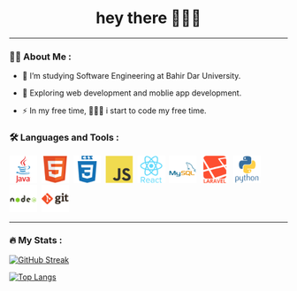 <div align="center">
  <!-- <img src="https://media.giphy.com/media/dWesBcTLavkZuG35MI/giphy.gif" width="600" height="300"/> -->
</div>
<div id="badges" align="center">
  
 
  <h1>
  hey there 👋👋👋
  <!-- <img src="https://media.giphy.com/media/hvRJCLFzcasrR4ia7z/giphy.gif" width="30px"/> -->
</h1>
</div>

---

### :man_technologist: About Me :

- :telescope: I’m studying Software Engineering at Bahir Dar University.

- :seedling: Exploring web development and moblie app development.

- :zap: In my free time, 🤔🤔🤔 i start to code my free time.


### :hammer_and_wrench: Languages and Tools :

<div>
      <img src="https://github.com/devicons/devicon/blob/master/icons/java/java-original-wordmark.svg" title="Java" alt="Java" width="50" height="50"/>&nbsp;
    <img src="https://github.com/devicons/devicon/blob/master/icons/html5/html5-original.svg" title="HTML5" alt="HTML" width="50" height="50"/>&nbsp;
  <img src="https://github.com/devicons/devicon/blob/master/icons/css3/css3-plain-wordmark.svg"  title="CSS3" alt="CSS" width="50" height="50"/>&nbsp;
  <img src="https://github.com/devicons/devicon/blob/master/icons/javascript/javascript-original.svg" title="JavaScript" alt="JavaScript" width="50"
       height="50"/>&nbsp;
    <img src="https://github.com/devicons/devicon/blob/master/icons/react/react-original-wordmark.svg" title="React" alt="React" width="50" height="50"/>&nbsp;
  <img src="https://github.com/devicons/devicon/blob/master/icons/mysql/mysql-original-wordmark.svg" title="MySQL"  alt="MySQL" width="50" height="50"/>&nbsp;
   <img src="https://github.com/devicons/devicon/blob/master/icons/laravel/laravel-plain-wordmark.svg" title="laravel"  alt="laravel" width="50" height="50"/>&nbsp;
   <img src="https://github.com/devicons/devicon/blob/master/icons/python/python-original-wordmark.svg" title="python"  alt="python" width="50" height="50"/>&nbsp;
  <img src="https://github.com/devicons/devicon/blob/master/icons/nodejs/nodejs-original-wordmark.svg" title="NodeJS" alt="NodeJS" width="50" height="50"/>&nbsp;
  <img src="https://github.com/devicons/devicon/blob/master/icons/git/git-original-wordmark.svg" title="Git" **alt="Git" width="50" height="50"/>
</div>

---

### :fire: My Stats :

[![GitHub Streak](http://github-readme-streak-stats.herokuapp.com?user=eziraa&theme=vision-friendly-dark&border_radius=9.7)](https://git.io/streak-stats)

[![Top Langs](https://github-readme-stats.vercel.app/api/top-langs/?username=eziraa&layout=compact&theme=vision-friendly-dark)](https://github.com/anuraghazra/github-readme-stats)
